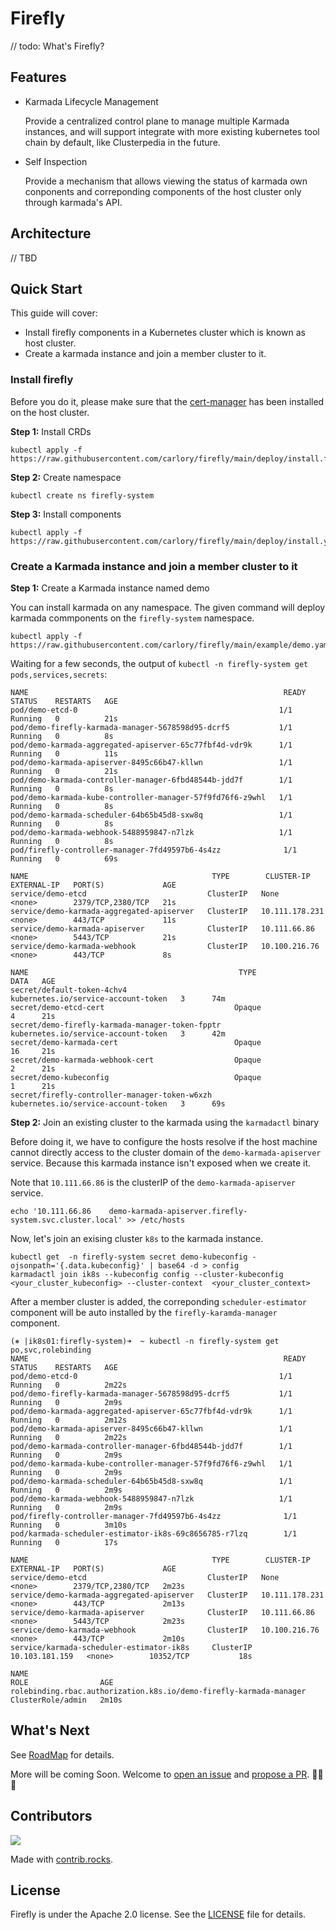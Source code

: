 # Firefly

// todo: What's Firefly?

## Features

- Karmada Lifecycle Management

  Provide a centralized control plane to manage multiple Karmada instances, and will support integrate with more existing kubernetes tool chain by default, like Clusterpedia in the future. 
- Self Inspection

  Provide a mechanism that allows viewing the status of karmada own conponents and correponding components of the host cluster only through karmada's API.

## Architecture

// TBD

## Quick Start

This guide will cover:

- Install firefly components in a Kubernetes cluster which is known as host cluster.
- Create a karmada instance and join a member cluster to it.

### Install firefly

Before you do it, please make sure that the [cert-manager](https://cert-manager.io) has been installed on the host cluster. 

**Step 1:** Install CRDs

```console
kubectl apply -f https://raw.githubusercontent.com/carlory/firefly/main/deploy/install.firefly.io_karmadas.yaml
```

**Step 2:** Create namespace

```console
kubectl create ns firefly-system
```

**Step 3:** Install components

```console
kubectl apply -f https://raw.githubusercontent.com/carlory/firefly/main/deploy/install.yaml
```

### Create a Karmada instance and join a member cluster to it

**Step 1:** Create a Karmada instance named demo

You can install karmada on any namespace. The given command will deploy karmada commponents on 
the `firefly-system` namespace.

```console
kubectl apply -f https://raw.githubusercontent.com/carlory/firefly/main/example/demo.yaml
```

Waiting for a few seconds, the output of `kubectl -n firefly-system get pods,services,secrets`:

```console
NAME                                                         READY   STATUS    RESTARTS   AGE
pod/demo-etcd-0                                             1/1     Running   0          21s
pod/demo-firefly-karmada-manager-5678598d95-dcrf5           1/1     Running   0          8s
pod/demo-karmada-aggregated-apiserver-65c77fbf4d-vdr9k      1/1     Running   0          11s
pod/demo-karmada-apiserver-8495c66b47-kllwn                 1/1     Running   0          21s
pod/demo-karmada-controller-manager-6fbd48544b-jdd7f        1/1     Running   0          8s
pod/demo-karmada-kube-controller-manager-57f9fd76f6-z9whl   1/1     Running   0          8s
pod/demo-karmada-scheduler-64b65b45d8-sxw8q                 1/1     Running   0          8s
pod/demo-karmada-webhook-5488959847-n7lzk                   1/1     Running   0          8s
pod/firefly-controller-manager-7fd49597b6-4s4zz              1/1     Running   0          69s

NAME                                         TYPE        CLUSTER-IP       EXTERNAL-IP   PORT(S)             AGE
service/demo-etcd                           ClusterIP   None             <none>        2379/TCP,2380/TCP   21s
service/demo-karmada-aggregated-apiserver   ClusterIP   10.111.178.231   <none>        443/TCP             11s
service/demo-karmada-apiserver              ClusterIP   10.111.66.86     <none>        5443/TCP            21s
service/demo-karmada-webhook                ClusterIP   10.100.216.76    <none>        443/TCP             8s

NAME                                               TYPE                                  DATA   AGE
secret/default-token-4chv4                         kubernetes.io/service-account-token   3      74m
secret/demo-etcd-cert                             Opaque                                4      21s
secret/demo-firefly-karmada-manager-token-fpptr   kubernetes.io/service-account-token   3      42m
secret/demo-karmada-cert                          Opaque                                16     21s
secret/demo-karmada-webhook-cert                  Opaque                                2      21s
secret/demo-kubeconfig                            Opaque                                1      21s
secret/firefly-controller-manager-token-w6xzh      kubernetes.io/service-account-token   3      69s
```

**Step 2:** Join an existing cluster to the karmada using the `karmadactl` binary

Before doing it, we have to configure the hosts resolve if the host machine cannot directly access to the cluster domain of the `demo-karmada-apiserver` service. Because this karmada instance isn't exposed when we create it. 

Note that `10.111.66.86` is the clusterIP of the `demo-karmada-apiserver` service.

```console
echo '10.111.66.86    demo-karmada-apiserver.firefly-system.svc.cluster.local' >> /etc/hosts
```

Now, let's join an exising cluster `k8s` to the karmada instance.

```console
kubectl get  -n firefly-system secret demo-kubeconfig -ojsonpath='{.data.kubeconfig}' | base64 -d > config
karmadactl join ik8s --kubeconfig config --cluster-kubeconfig <your_cluster_kubeconfig> --cluster-context  <your_cluster_context>
```

After a member cluster is added, the correponding `scheduler-estimator` component will be auto installed by the `firefly-karamda-manager` component.

```console
(⎈ |ik8s01:firefly-system)➜  ~ kubectl -n firefly-system get po,svc,rolebinding
NAME                                                         READY   STATUS    RESTARTS   AGE
pod/demo-etcd-0                                             1/1     Running   0          2m22s
pod/demo-firefly-karmada-manager-5678598d95-dcrf5           1/1     Running   0          2m9s
pod/demo-karmada-aggregated-apiserver-65c77fbf4d-vdr9k      1/1     Running   0          2m12s
pod/demo-karmada-apiserver-8495c66b47-kllwn                 1/1     Running   0          2m22s
pod/demo-karmada-controller-manager-6fbd48544b-jdd7f        1/1     Running   0          2m9s
pod/demo-karmada-kube-controller-manager-57f9fd76f6-z9whl   1/1     Running   0          2m9s
pod/demo-karmada-scheduler-64b65b45d8-sxw8q                 1/1     Running   0          2m9s
pod/demo-karmada-webhook-5488959847-n7lzk                   1/1     Running   0          2m9s
pod/firefly-controller-manager-7fd49597b6-4s4zz              1/1     Running   0          3m10s
pod/karmada-scheduler-estimator-ik8s-69c8656785-r7lzq        1/1     Running   0          17s

NAME                                         TYPE        CLUSTER-IP       EXTERNAL-IP   PORT(S)             AGE
service/demo-etcd                           ClusterIP   None             <none>        2379/TCP,2380/TCP   2m23s
service/demo-karmada-aggregated-apiserver   ClusterIP   10.111.178.231   <none>        443/TCP             2m13s
service/demo-karmada-apiserver              ClusterIP   10.111.66.86     <none>        5443/TCP            2m23s
service/demo-karmada-webhook                ClusterIP   10.100.216.76    <none>        443/TCP             2m10s
service/karmada-scheduler-estimator-ik8s     ClusterIP   10.103.181.159   <none>        10352/TCP           18s

NAME                                                                  ROLE                AGE
rolebinding.rbac.authorization.k8s.io/demo-firefly-karmada-manager   ClusterRole/admin   2m10s
```

## What's Next

See [RoadMap](ROADMAP.md) for details.

More will be coming Soon. Welcome to [open an issue](https://github.com/carlory/firefly/issues) and [propose a PR](https://github.com/carlory/firefly/pulls). 🎉🎉🎉

## Contributors

<a href="https://github.com/carlory/firefly/graphs/contributors">
  <img src="https://contrib.rocks/image?repo=carlory/firefly" />
</a>

Made with [contrib.rocks](https://contrib.rocks).

## License

Firefly is under the Apache 2.0 license. See the [LICENSE](LICENSE) file for details.